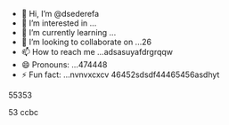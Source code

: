 - 👋 Hi, I’m @dsederefa
- 👀 I’m interested in ...
- 🌱 I’m currently learning ...
- 💞️ I’m looking to collaborate on ...26
- 📫 How to reach me ...adsasuyafdrgrqqw
- 😄 Pronouns: ...474448
- ⚡ Fun fact: ...nvnvxcxcv
46452sdsdf44465456asdhyt
<!---sdsdfgrgrzazaaz
dsederefa/dsederefa is a ✨ special ✨ repository because its `README.md` (this filetre) appears on your 256 profile.456sdf
You can click the Preview link to take a look at your changes.dfgdf
--->55353
53
ccbc
